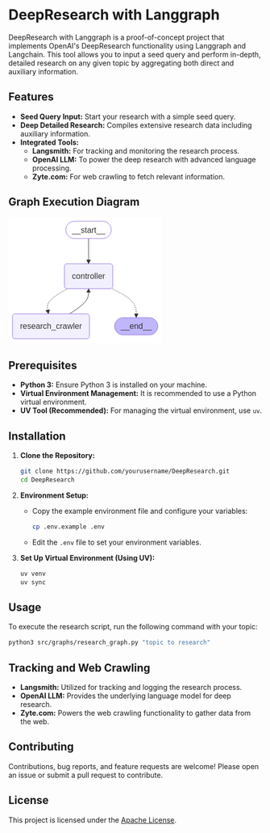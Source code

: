 # DeepResearch with Langgraph

DeepResearch with Langgraph is a proof-of-concept project that implements OpenAI's DeepResearch functionality using Langgraph and Langchain. This tool allows you to input a seed query and perform in-depth, detailed research on any given topic by aggregating both direct and auxiliary information.

## Features

- **Seed Query Input:** Start your research with a simple seed query.
- **Deep Detailed Research:** Compiles extensive research data including auxiliary information.
- **Integrated Tools:**
  - **Langsmith:** For tracking and monitoring the research process.
  - **OpenAI LLM:** To power the deep research with advanced language processing.
  - **Zyte.com:** For web crawling to fetch relevant information.

## Graph Execution Diagram

![Research Graph](resources/graphics/research_graph.png)

## Prerequisites

- **Python 3:** Ensure Python 3 is installed on your machine.
- **Virtual Environment Management:** It is recommended to use a Python virtual environment.
- **UV Tool (Recommended):** For managing the virtual environment, use `uv`.

## Installation

1. **Clone the Repository:**

   ```bash
   git clone https://github.com/yourusername/DeepResearch.git
   cd DeepResearch
   ```

2. **Environment Setup:**

   - Copy the example environment file and configure your variables:

     ```bash
     cp .env.example .env
     ```

   - Edit the `.env` file to set your environment variables.

3. **Set Up Virtual Environment (Using UV):**

   ```bash
   uv venv
   uv sync
   ```

## Usage

To execute the research script, run the following command with your topic:

```bash
python3 src/graphs/research_graph.py "topic to research"
```

## Tracking and Web Crawling

- **Langsmith:** Utilized for tracking and logging the research process.
- **OpenAI LLM:** Provides the underlying language model for deep research.
- **Zyte.com:** Powers the web crawling functionality to gather data from the web.

## Contributing

Contributions, bug reports, and feature requests are welcome! Please open an issue or submit a pull request to contribute.

## License

This project is licensed under the [Apache License](LICENSE).
